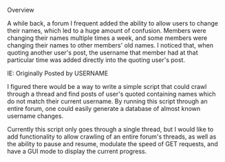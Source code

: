 Overview

A while back, a forum I frequent added the ability to allow users to change their names, which led to a huge amount of confusion. Members were changing their names multiple times a week, and some members were changing their names to other members' old names. I noticed that, when quoting another user's post, the username that member had at that particular time was added directly into the quoting user's post.

IE: Originally Posted by USERNAME

I figured there would be a way to write a simple script that could crawl through a thread and find posts of user's quoted containing names which do not match their current username. By running this script through an entire forum, one could easily generate a database of almost known username changes. 

Currently this script only goes through a single thread, but I would like to add functionality to allow crawling of an entire forum's threads, as well as the ability to pause and resume, modulate the speed of GET requests, and have a GUI mode to display the current progress.